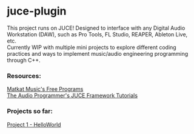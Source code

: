 # juce-plugin

This project runs on JUCE! Designed to interface with any Digital Audio Workstation (DAW), such as Pro Tools, FL Studio, REAPER, Ableton Live, etc. \
Currently WIP with multiple mini projects to explore different coding practices and ways to implement music/audio engineering programming through C++. 

### Resources: 
[Matkat Music's Free Programs](https://www.programmingformusicians.com/) \
[The Audio Programmer's JUCE Framework Tutorials](https://youtu.be/7n16Yw51xkI?si=RteGkvKJ3NJ_u0zD)

### Projects so far:
[Project 1 - HelloWorld](https://github.com/isamusic/HelloWorld)
